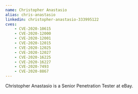 ```yaml
---
name: Christopher Anastasio 
alias: chris-anastasio
linkedin: christopher-anastasio-333995122
cves:
    - CVE-2020-10615
    - CVE-2020-12000
    - CVE-2020-12001
    - CVE-2020-12015
    - CVE-2020-12025
    - CVE-2020-12027
    - CVE-2020-16225
    - CVE-2020-16227
    - CVE-2020-7493
    - CVE-2020-8867
---
```

Christopher Anastasio is a Senior Penetration Tester at eBay.
